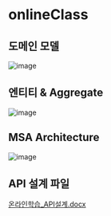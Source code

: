 # onlineClass
## 도메인 모델
![image](https://user-images.githubusercontent.com/12987315/164484701-6a9059d8-e5e3-4e29-be9e-0f95652f24fe.png)



## 엔티티 & Aggregate
![image](https://user-images.githubusercontent.com/12987315/164511274-afcf39d5-8c66-40c4-ae10-17246b30e163.png)


## MSA Architecture
![image](https://user-images.githubusercontent.com/12987315/164492103-f95424ba-1739-410d-a5b5-2aaefcb7d9db.png)


## API 설계 파일
[온라인학습_API설계.docx](https://github.com/huisoo/onlineClass/files/8532851/_API.docx)
